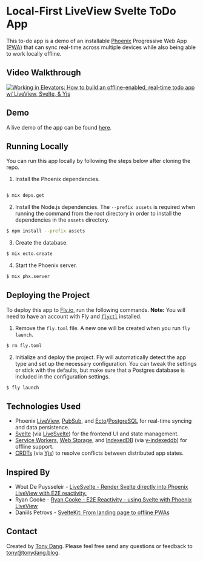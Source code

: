 # Local-First LiveView Svelte ToDo App

This to-do app is a demo of an installable [Phoenix](https://www.phoenixframework.org/) 
Progressive Web App ([PWA](https://developer.mozilla.org/en-US/docs/Web/Progressive_web_apps)) 
that can sync real-time across multiple devices while also being able to work locally offline.

## Video Walkthrough

[![Working in Elevators: How to build an offline-enabled, real-time todo app w/ LiveView, Svelte, & Yjs](https://img.youtube.com/vi/PX9-lq0LL9Q/maxresdefault.jpg)](https://www.youtube.com/watch?v=PX9-lq0LL9Q)

## Demo

A live demo of the app can be found [here](https://liveview-svelte-pwa.fly.dev/).

## Running Locally

You can run this app locally by following the steps below after cloning the repo.

1. Install the Phoenix dependencies.

```sh

$ mix deps.get
```

2. Install the Node.js dependencies. The `--prefix assets` is required when running
the command from the root directory in order to install the dependencies in the
`assets` directory.

```sh
$ npm install --prefix assets
```

3. Create the database.

```sh
$ mix ecto.create
```

4. Start the Phoenix server.

```sh
$ mix phx.server
```

## Deploying the Project

To deploy this app to [Fly.io](https://fly.io/), run the following commands.
**Note:** You will need to have an account with Fly and
[`flyctl`](https://fly.io/docs/hands-on/install-flyctl/) installed.

1. Remove the `fly.toml` file. A new one will be created when you run `fly launch`. 

```sh
$ rm fly.toml
```

2. Initialize and deploy the project. Fly will automatically detect the app type
and set up the necessary configuration. You can tweak the settings or stick with
the defaults, but make sure that a Postgres database is included in the
configuration settings.

```sh
$ fly launch
```

## Technologies Used

- Phoenix [LiveView](https://github.com/phoenixframework/phoenix_live_view),
  [PubSub](https://hexdocs.pm/phoenix/channels.html#pubsub), and
  [Ecto](https://github.com/elixir-ecto/ecto/tree/v3.11.1)/[PostgreSQL](https://www.postgresql.org/)
  for real-time syncing and data persistence.
- [Svelte](https://svelte.dev/) (via [LiveSvelte](https://github.com/woutdp/live_svelte))
  for the frontend UI and state management.
- [Service Workers](https://developer.mozilla.org/en-US/docs/Web/API/Service_Worker_API), 
  [Web Storage](https://developer.mozilla.org/en-US/docs/Web/API/Web_Storage_API), and
  [IndexedDB](https://developer.mozilla.org/en-US/docs/Web/API/IndexedDB_API) 
  (via [y-indexeddb](https://github.com/yjs/y-indexeddb)) for offline support.
- [CRDTs](https://crdt.tech/) (via [Yjs](https://github.com/yjs/yjs)) to resolve conflicts between 
  distributed app states.

## Inspired By

- Wout De Puysseleir - [LiveSvelte - Render Svelte directly into Phoenix LiveView with E2E reactivity.](https://www.youtube.com/watch?v=JMkvbW35QvA)
- Ryan Cooke - [Ryan Cooke - E2E Reactivity - using Svelte with Phoenix LiveView](https://www.youtube.com/watch?v=asm2TTm035o)
- Daniils Petrovs - [SvelteKit: From landing page to offline PWAs](https://speakerdeck.com/danirukun/svelte-hololive-fan-booth-project)

## Contact

Created by [Tony Dang](https://tonydang.blog). Please feel free send any questions or feedback to
[tony@tonydang.blog](mailto:tony@tonydang.blog).
